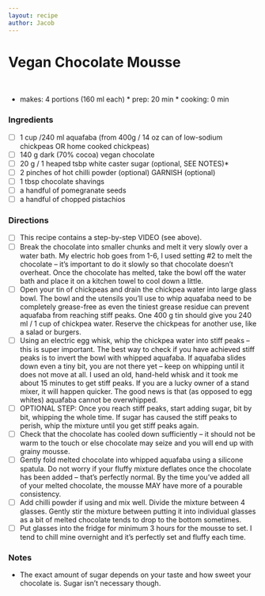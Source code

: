 ```yaml
---
layout: recipe
author: Jacob
---
```


# Vegan Chocolate Mousse
 
* makes: 4 portions (160 ml each)
* prep: 20 min
* cooking: 0 min

### Ingredients

- [ ] 1 cup /240 ml aquafaba (from 400g / 14 oz can of low-sodium chickpeas OR home cooked chickpeas)
- [ ] 140 g dark (70% cocoa) vegan chocolate
- [ ] 20 g / 1 heaped tsbp white caster sugar (optional, SEE NOTES)*
- [ ] 2 pinches of hot chilli powder (optional)
GARNISH (optional)
- [ ] 1 tbsp chocolate shavings
- [ ] a handful of pomegranate seeds
- [ ] a handful of chopped pistachios

### Directions

- [ ] This recipe contains a step-by-step VIDEO (see above).
- [ ] Break the chocolate into smaller chunks and melt it very slowly over a water bath. My electric hob goes from 1-6, I used setting #2 to melt the chocolate – it’s important to do it slowly so that chocolate doesn’t overheat. Once the chocolate has melted, take the bowl off the water bath and place it on a kitchen towel to cool down a little.
- [ ] Open your tin of chickpeas and drain the chickpea water into large glass bowl. The bowl and the utensils you’ll use to whip aquafaba need to be completely grease-free as even the tiniest grease residue can prevent aquafaba from reaching stiff peaks. One 400 g tin should give you 240 ml / 1 cup of chickpea water. Reserve the chickpeas for another use, like a salad or burgers.
- [ ] Using an electric egg whisk, whip the chickpea water into stiff peaks – this is super important. The best way to check if you have achieved stiff peaks is to invert the bowl with whipped aquafaba. If aquafaba slides down even a tiny bit, you are not there yet – keep on whipping until it does not move at all. I used an old, hand-held whisk and it took me about 15 minutes to get stiff peaks. If you are a lucky owner of a stand mixer, it will happen quicker. The good news is that (as opposed to egg whites) aquafaba cannot be overwhipped.
- [ ] OPTIONAL STEP: Once you reach stiff peaks, start adding sugar, bit by bit, whipping the whole time. If sugar has caused the stiff peaks to perish, whip the mixture until you get stiff peaks again.
- [ ] Check that the chocolate has cooled down sufficiently – it should not be warm to the touch or else chocolate may seize and you will end up with grainy mousse.
- [ ] Gently fold melted chocolate into whipped aquafaba using a silicone spatula. Do not worry if your fluffy mixture deflates once the chocolate has been added – that’s perfectly normal. By the time you’ve added all of your melted chocolate, the mousse MAY have more of a pourable consistency.
- [ ] Add chilli powder if using and mix well. Divide the mixture between 4 glasses. Gently stir the mixture between putting it into individual glasses as a bit of melted chocolate tends to drop to the bottom sometimes.
- [ ] Put glasses into the fridge for minimum 3 hours for the mousse to set. I tend to chill mine overnight and it’s perfectly set and fluffy each time.

### Notes

* The exact amount of sugar depends on your taste and how sweet your chocolate is. Sugar isn’t necessary though.
